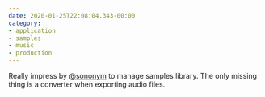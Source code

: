 ```yaml
---
date: 2020-01-25T22:08:04.343-00:00
category:
- application
- samples
- music
- production
---
```

Really impress by [@sononym](https://twitter.com/sononym) to manage samples library. The only missing thing is a converter when exporting audio files.
